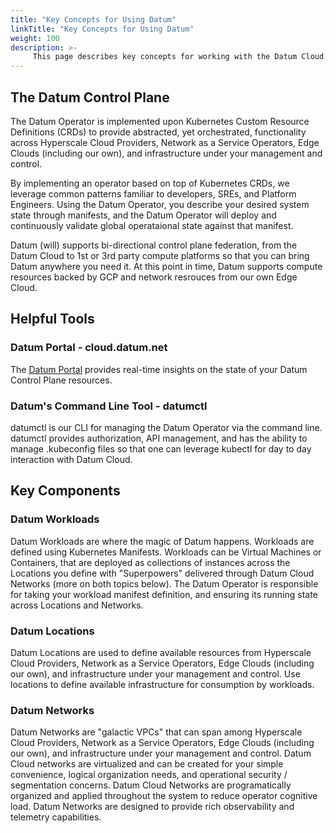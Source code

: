 ```yaml
---
title: "Key Concepts for Using Datum"
linkTitle: "Key Concepts for Using Datum"
weight: 100
description: >-
     This page describes key concepts for working with the Datum Cloud.
---
```


## The Datum Control Plane

The Datum Operator is implemented upon Kubernetes Custom Resource Definitions (CRDs) to provide abstracted, yet orchestrated, functionality across Hyperscale Cloud Providers, Network as a Service Operators, Edge Clouds (including our own), and infrastructure under your management and control.

By implementing an operator based on top of Kubernetes CRDs, we leverage common patterns familiar to developers, SREs, and Platform Engineers. Using the Datum Operator, you describe your desired system state through manifests, and the Datum Operator will deploy and continuously validate global operataional state against that manifest.

Datum (will) supports bi-directional control plane federation, from the Datum Cloud to 1st or 3rd party compute platforms so that you can bring Datum anywhere you need it. At this point in time, Datum supports compute resources backed by GCP and network resrouces from our own Edge Cloud.

## Helpful Tools

### Datum Portal - cloud.datum.net

The [Datum Portal](https://cloud.datum.net) provides real-time insights on the state of your Datum Control Plane resources. 

### Datum's Command Line Tool - datumctl

datumctl is our CLI for managing the Datum Operator via the command line. datumctl provides authorization, API management, and has the ability to manage .kubeconfig files so that one can leverage kubectl for day to day interaction with Datum Cloud.

## Key Components

### Datum Workloads

Datum Workloads are where the magic of Datum happens. Workloads are defined using Kubernetes Manifests. Workloads can be Virtual Machines or Containers, that are deployed as collections of instances across the Locations you define with "Superpowers" delivered through Datum Cloud Networks (more on both topics below). The Datum Operator is responsible for taking your workload manifest definition, and ensuring its running state across Locations and Networks.

### Datum Locations

Datum Locations are used to define available resources from Hyperscale Cloud Providers, Network as a Service Operators, Edge Clouds (including our own), and infrastructure under your management and control. Use locations to define available infrastructure for consumption by workloads.

### Datum Networks

Datum Networks are "galactic VPCs" that can span among Hyperscale Cloud Providers, Network as a Service Operators, Edge Clouds (including our own), and infrastructure under your management and control. Datum Cloud networks are virtualized and can be created for your simple convenience, logical organization needs, and operational security / segmentation concerns. Datum Cloud Networks are programatically organized and applied throughout the system to reduce operator cognitive load. Datum Networks are designed to provide rich observability and telemetry capabilities.

